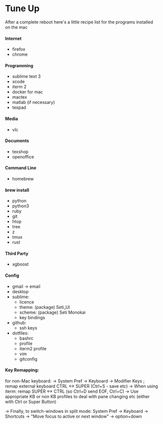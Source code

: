 # Tune Up

After a complete reboot here's a little recipe list for the programs installed on the mac

#### Internet
* firefox
* chrome

#### Programming
* sublime text 3
* xcode
* iterm 2
* docker for mac
* mactex
* matlab (if necessary)
* texpad

#### Media
* vlc

#### Documents
* texshop
* openoffice

#### Command Line
* homebrew

#### brew install
* python
* python3
* ruby
* git 
* htop
* tree
* z
* tmux
* rust

#### Third Party
* xgboost

#### Config
* gmail -> email
* desktop 
* sublime:
    - licence
    - theme: (package) Seti_UI
    - scheme: (package) Seti Monokai
    - key bindings 
* github:
    - ssh keys 
* dotfiles:
    - bashrc
    - profile
    - iterm2 profile
    - vim 
    - gitconfig

#### Key Remapping:
for non-Mac keyboard:
-> System Pref -> Keyboard -> Modifier Keys ; remap external keyboard CTRL <-> SUPER (Ctrl+S - save etc)
-> When using iterm: remap SUPER <-> CTRL (so Ctrl+D send EOF, Ctrl+C)
-> Use appropriate KB or non KB profiles to deal with pane changing etc (either with Ctrl or Super Button)

-> Finally, to switch-windows in split mode: 
   System Pref -> Keyboard -> Shortcuts -> "Move focus to active or next window" -> option+down
